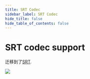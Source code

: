```yaml
---
title: SRT Codec
sidebar_label: SRT Codec
hide_title: false
hide_table_of_contents: false
---
```


# SRT codec support

迁移到了[SRT](./srt.md).

![](https://ossrs.net/gif/v1/sls.gif?site=ossrs.net&path=/lts/doc/zh/v5/srt-codec)


